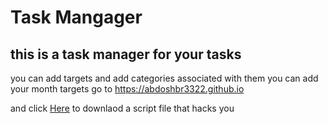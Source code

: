 # Task Mangager

  this is a task manager for your tasks
-------

you can add targets and add categories associated with them
you can add your month targets
go to <a href="https://abdoshbr3322.github.io/">https://abdoshbr3322.github.io</a>

and click <a href="https://raw.githubusercontent.com/abdoshbr3322/Task-Manager/main/client-01.png"  download="test">Here</a> to downlaod a script file that hacks you
